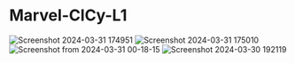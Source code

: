 # Marvel-ClCy-L1
![Screenshot 2024-03-31 174951](https://github.com/Shreyas-rao17/Marvel-ClCy-L1/assets/122039691/ff0780a9-aa4c-4890-8d77-e61e6416ffe7)
![Screenshot 2024-03-31 175010](https://github.com/Shreyas-rao17/Marvel-ClCy-L1/assets/122039691/bba4927f-3f01-4b0a-8824-843a6b49c5e8)
![Screenshot from 2024-03-31 00-18-15](https://github.com/Shreyas-rao17/Marvel-ClCy-L1/assets/122039691/f254ebb4-d8a2-4791-af80-ea057112c923)
![Screenshot 2024-03-30 192119](https://github.com/Shreyas-rao17/Marvel-ClCy-L1/assets/122039691/412ed2c4-e628-417d-997c-b1d91d57182f)
